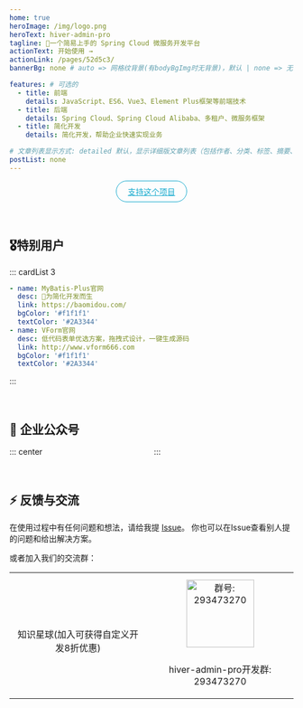 ```yaml
---
home: true
heroImage: /img/logo.png
heroText: hiver-admin-pro
tagline: 🚀一个简易上手的 Spring Cloud 微服务开发平台
actionText: 开始使用 →
actionLink: /pages/52d5c3/
bannerBg: none # auto => 网格纹背景(有bodyBgImg时无背景)，默认 | none => 无 | '大图地址' | background: 自定义背景样式       提示：如发现文本颜色不适应你的背景时可以到palette.styl修改$bannerTextColor变量

features: # 可选的
  - title: 前端
    details: JavaScript、ES6、Vue3、Element Plus框架等前端技术
  - title: 后端
    details: Spring Cloud、Spring Cloud Alibaba、多租户、微服务框架
  - title: 简化开发
    details: 简化开发，帮助企业快速实现业务

# 文章列表显示方式: detailed 默认，显示详细版文章列表（包括作者、分类、标签、摘要、分页等）| simple => 显示简约版文章列表（仅标题和日期）| none 不显示文章列表
postList: none
---
```

<p align="center">
  <a class="become-sponsor" href="/pages/1b12ed/">支持这个项目</a>
</p>

<style>
.become-sponsor {
  padding: 8px 20px;
  display: inline-block;
  color: #11a8cd;
  border-radius: 30px;
  box-sizing: border-box;
  border: 1px solid #11a8cd;
}
</style>
<!--<p align="center">
  <a href="https://www.npmjs.com/package/hiver-admin-pro" target="_blank"><img src="https://img.shields.io/npm/v/hiver-admin-pro" alt="npm" class="no-zoom"></a>
  <a href="https://www.npmjs.com/package/vhiver-admin-pro" target="_blank"><img src="https://img.shields.io/npm/dt/hiver-admin-pro" alt="npm" class="no-zoom"></a>
  <a href="https://github.com/delicacylee/hiver-admin-pro" target="_blank"><img src='https://img.shields.io/github/stars/delicacylee/hiver-admin-pro' alt='GitHub stars' class="no-zoom"></a>
  <a href="https://github.com/delicacylee/hiver-admin-pro" target="_blank"><img src='https://img.shields.io/github/forks/delicacylee/hiver-admin-pro' alt='GitHub forks' class="no-zoom"></a>
</p>-->
<br/>

## 🎖特别用户
::: cardList 3
```yaml
- name: MyBatis-Plus官网
  desc: 🚀为简化开发而生
  link: https://baomidou.com/
  bgColor: '#f1f1f1'
  textColor: '#2A3344'
- name: VForm官网
  desc: 低代码表单优选方案，拖拽式设计，一键生成源码
  link: http://www.vform666.com
  bgColor: '#f1f1f1'
  textColor: '#2A3344'
```
:::

<br/>

## 💎 企业公众号

::: center
<img :src="$withBase('/img/qrcode/gzh.jpg')" style="width:190px;" />
:::

<br/>

## ⚡ 反馈与交流

在使用过程中有任何问题和想法，请给我提 [Issue](https://github.com/delicacylee/hiver-admin-pro/issues)。
你也可以在Issue查看别人提的问题和给出解决方案。

或者加入我们的交流群：

<table>
  <tbody>
    <tr>
      <td align="center" valign="middle">
        <img :src="$withBase('/img/qrcode/zzxq.jpg')" class="no-zoom" style="width:120px;margin: 10px;">
        <p>知识星球(加入可获得自定义开发8折优惠)</p>
      </td>
      <td align="center" valign="middle">
        <img :src="$withBase('/img/qrcode/qqq.png')" alt="群号: 293473270" class="no-zoom" style="width:120px;margin: 10px;">
        <p>hiver-admin-pro开发群: 293473270</p>
      </td>
    </tr>
  </tbody>
</table>


<!-- AD -->
<div class="wwads-cn wwads-horizontal page-wwads" data-id="136"></div>
<style>
  .page-wwads{
    width:100%!important;
    min-height: 0;
    margin: 0;
  }
  .page-wwads .wwads-img img{
    width:80px!important;
  }
  .page-wwads .wwads-poweredby{
    width: 40px;
    position: absolute;
    right: 25px;
    bottom: 3px;
  }
  .wwads-content .wwads-text, .page-wwads .wwads-text{
    height: 100%;
    padding-top: 5px;
    display: block;
  }
</style>
